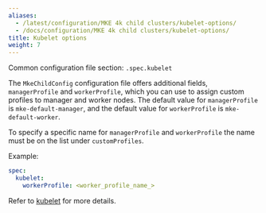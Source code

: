 ```yaml
---
aliases:
  - /latest/configuration/MKE 4k child clusters/kubelet-options/
  - /docs/configuration/MKE 4k child clusters/kubelet-options/
title: Kubelet options
weight: 7
---
```


Common configuration file section: `.spec.kubelet`

The `MkeChildConfig` configuration file offers additional fields,
`managerProfile` and `workerProfile`, which you can use to assign custom
profiles to manager and worker nodes. The default value for `managerProfile`
is `mke-default-manager`, and the default value for `workerProfile` is
`mke-default-worker`.

To specify a specific name for `managerProfile` and `workerProfile` the
name must be on the list under `customProfiles`.

Example:

```yaml
spec:
  kubelet:
    workerProfile: <worker_profile_name_>
```

Refer to [kubelet](../../../configuration/kubernetes/kubelet) for more details.
